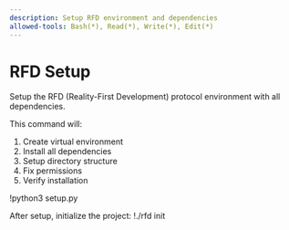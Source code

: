 ```yaml
---
description: Setup RFD environment and dependencies
allowed-tools: Bash(*), Read(*), Write(*), Edit(*)
---
```


# RFD Setup

Setup the RFD (Reality-First Development) protocol environment with all dependencies.

This command will:
1. Create virtual environment
2. Install all dependencies
3. Setup directory structure
4. Fix permissions
5. Verify installation

!python3 setup.py

After setup, initialize the project:
!./rfd init
